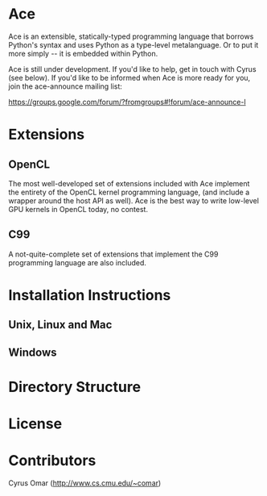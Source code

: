 # Ace

Ace is an extensible, statically-typed programming language that borrows Python's syntax and uses Python as a type-level metalanguage. Or to put it more simply -- it is embedded within Python.

Ace is still under development. If you'd like to help, get in touch with Cyrus (see below). If you'd like to be informed when Ace is more ready for you, join the ace-announce mailing list:

https://groups.google.com/forum/?fromgroups#!forum/ace-announce-l

# Extensions
## OpenCL

The most well-developed set of extensions included with Ace implement the entirety of the OpenCL kernel programming language, (and include a wrapper around the host API as well). Ace is the best way to write low-level GPU kernels in OpenCL today, no contest.

## C99

A not-quite-complete set of extensions that implement the C99 programming language are also included.

# Installation Instructions
## Unix, Linux and Mac

## Windows

# Directory Structure

# License

# Contributors
Cyrus Omar (http://www.cs.cmu.edu/~comar)
